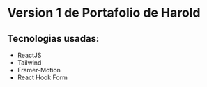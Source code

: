 # Version 1 de Portafolio de Harold

## Tecnologias usadas:

- ReactJS
- Tailwind
- Framer-Motion
- React Hook Form
